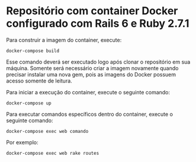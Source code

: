 # Repositório com container Docker configurado com Rails 6 e Ruby 2.7.1

Para construir a imagem do container, execute:

````
docker-compose build
````

Esse comando deverá ser executado logo após clonar o repositório em sua máquina. Somente será necessário criar a imagem novamente quando precisar instalar uma nova gem, pois as imagens do Docker possuem acesso somente de leitura.


Para iniciar a execução do container, execute o seguinte comando:

````
docker-compose up
````

Para executar comandos específicos dentro do container, execute o seguinte comando: 

````
docker-compose exec web comando
````

Por exemplo:

````
docker-compose exec web rake routes
````
